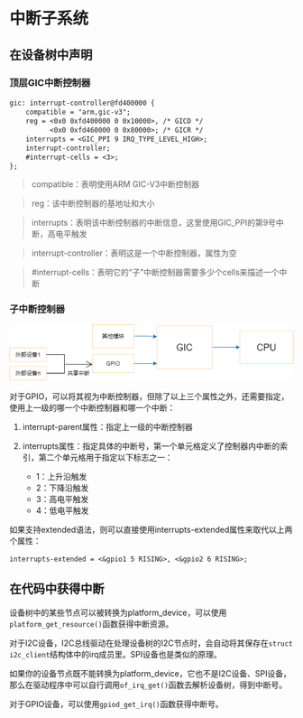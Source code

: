 # 中断子系统


## 在设备树中声明

### 顶层GIC中断控制器

```devicetree title="rk3568.dtsi"
gic: interrupt-controller@fd400000 {
	compatible = "arm,gic-v3";
	reg = <0x0 0xfd400000 0 0x10000>, /* GICD */
	      <0x0 0xfd460000 0 0x80000>; /* GICR */
	interrupts = <GIC_PPI 9 IRQ_TYPE_LEVEL_HIGH>;
	interrupt-controller;
	#interrupt-cells = <3>;
};
```

> compatible：表明使用ARM GIC-V3中断控制器

> reg：该中断控制器的基地址和大小

> interrupts：表明该中断控制器的中断信息，这里使用GIC_PPI的第9号中断，高电平触发

> interrupt-controller：表明这是一个中断控制器，属性为空

> \#interrupt-cells：表明它的“子”中断控制器需要多少个cells来描述一个中断

### 子中断控制器

![中断示意图](../../images/kernel/inter-controller.png)

对于GPIO，可以将其视为中断控制器，但除了以上三个属性之外，还需要指定，使用上一级的哪一个中断控制器和哪一个中断：

1. interrupt-parent属性：指定上一级的中断控制器

2. interrupts属性：指定具体的中断号，第一个单元格定义了控制器内中断的索引，第二个单元格用于指定以下标志之一：

	- 1：上升沿触发
	- 2：下降沿触发
	- 3：高电平触发
	- 4：低电平触发

如果支持extended语法，则可以直接使用interrupts-extended属性来取代以上两个属性：

```devicetree
interrupts-extended = <&gpio1 5 RISING>, <&gpio2 6 RISING>;
```

## 在代码中获得中断

设备树中的某些节点可以被转换为platform_device，可以使用`platform_get_resource()`函数获得中断资源。

对于I2C设备，I2C总线驱动在处理设备树的I2C节点时，会自动将其保存在`struct i2c_client`结构体中的irq成员里。SPI设备也是类似的原理。

如果你的设备节点既不能转换为platform_device，它也不是I2C设备、SPI设备，那么在驱动程序中可以自行调用`of_irq_get()`函数去解析设备树，得到中断号。

对于GPIO设备，可以使用`gpiod_get_irq()`函数获得中断号。
